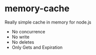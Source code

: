 # memory-cache
Really simple cache in memory for node.js
 * No concurrence
 * No write
 * No deletes
 * Only Gets and Expiration
